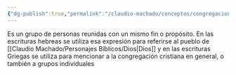 ```yaml
---
{"dg-publish":true,"permalink":"/claudio-machado/conceptos/congregacion/"}
---
```


Es un grupo de personas reunidas con un mismo fin o propósito.
En las escrituras hebreas se utiliza esa expresión para referirse al pueblo de [[Claudio Machado/Personajes Bíblicos/Dios\|Dios]] y en las escrituras Griegas se utiliza para mencionar a la congregación cristiana en general, o también a grupos individuales 